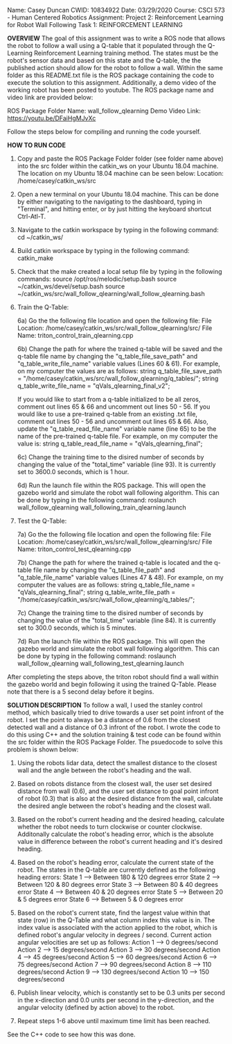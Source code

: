 Name: Casey Duncan
CWID: 10834922
Date: 03/29/2020
Course: CSCI 573 - Human Centered Robotics
Assignment: Project 2: Reinforcement Learning for Robot Wall Following
	    Task 1: REINFORCEMENT LEARNING

**OVERVIEW**
The goal of this assignment was to write a ROS node that allows the robot to follow a wall using a Q-table that it populated through the Q-Learning Reinforcement Learning training method. The states must be the robot's sensor data and based on this state and the Q-table, the the published action should allow for the robot to follow a wall. Within the same folder as this README.txt file is the ROS package containing the code to execute the solution to this assignment. Additionally, a demo video of the working robot has been posted to youtube. The ROS package name and video link are provided below:

ROS Package Folder Name: wall_follow_qlearning
Demo Video Link: https://youtu.be/DFaiHgMJvXc

Follow the steps below for compiling and running the code yourself.

**HOW TO RUN CODE**
1) Copy and paste the ROS Package Folder folder (see folder name above) into the src folder within the catkin_ws on your Ubuntu 18.04 machine. The location on my Ubuntu 18.04 machine can be seen below:
Location: /home/casey/catkin_ws/src

2) Open a new terminal on your Ubuntu 18.04 machine. This can be done by either navigating to the navigating to the dashboard, typing in "Terminal", and hitting enter, or by just hitting the keyboard shortcut Ctrl-Atl-T.

3) Navigate to the catkin workspace by typing in the following command:
cd ~/catkin_ws/

4) Build catkin workspace by typing in the following command:
catkin_make

5) Check that the make created a local setup file by typing in the following commands:
source /opt/ros/melodic/setup.bash
source ~/catkin_ws/devel/setup.bash
source ~/catkin_ws/src/wall_follow_qlearning/wall_follow_qlearning.bash

6) Train the Q-Table:
	
	6a) Go the the following file location and open the following file:
	File Location: /home/casey/catkin_ws/src/wall_follow_qlearning/src/
	File Name: triton_control_train_qlearning.cpp
	
	6b) Change the path for where the trained q-table will be saved and the q-table file name by changing the "q_table_file_save_path" and "q_table_write_file_name" variable values (Lines 60 & 61). For example, on my computer the values are as follows:
	string q_table_file_save_path = "/home/casey/catkin_ws/src/wall_follow_qlearning/q_tables/";
	string q_table_write_file_name = "qVals_qlearning_final_v2";
	
	If you would like to start from a q-table initialized to be all zeros, comment out lines 65 & 66 and uncomment out lines 50 - 56. 
	If you would like to use a pre-trained q-table from an existing .txt file, comment out lines 50 - 56 and uncomment out lines 65 & 66. Also, update the "q_table_read_file_name" variable name (line 65) to be the name of the pre-trained q-table file. For example, on my computer the value is:
	string q_table_read_file_name = "qVals_qlearning_final";

	6c) Change the training time to the disired number of seconds by changing the value of the "total_time" variable (line 93). It is currently set to 3600.0 seconds, which is 1 hour.
	
	6d) Run the launch file within the ROS package. This will open the gazebo world and simulate the robot wall following algorithm. This can be done by typing in the following command:
	roslaunch wall_follow_qlearning wall_following_train_qlearning.launch

7) Test the Q-Table:

	7a) Go the the following file location and open the following file:
	File Location: /home/casey/catkin_ws/src/wall_follow_qlearning/src/
	File Name: triton_control_test_qlearning.cpp
	
	7b) Change the path for where the trained q-table is located and the q-table file name by changing the "q_table_file_path" and "q_table_file_name" variable values (Lines 47 & 48). For example, on my computer the values are as follows:
	    string q_table_file_name = "qVals_qlearning_final";
	    string q_table_write_file_path = "/home/casey/catkin_ws/src/wall_follow_qlearning/q_tables/";
	
	7c) Change the training time to the disired number of seconds by changing the value of the "total_time" variable (line 84). It is currently set to 300.0 seconds, which is 5 minutes.

	7d) Run the launch file within the ROS package. This will open the gazebo world and simulate the robot wall following algorithm. This can be done by typing in the following command:
	roslaunch wall_follow_qlearning wall_following_test_qlearning.launch

After completing the steps above, the triton robot should find a wall within the gazebo world and begin following it using the trained Q-Table. Please note that there is a 5 second delay before it begins.

**SOLUTION DESCRIPTION**
To follow a wall, I used the stanley control method, which basically tried to drive towards a user set point infront of the robot. I set the point to always be a distance of 0.6 from the closest detected wall and a distance of 0.3 infront of the robot. I wrote the code to do this using C++ and the solution training & test code can be found within the src folder within the ROS Package Folder. The psuedocode to solve this problem is shown below:

1) Using the robots lidar data, detect the smallest distance to the closest wall and the angle between the robot's heading and the wall.

2) Based on robots distance from the closest wall, the user set desired distance from wall (0.6), and the user set distance to goal point infront of robot (0.3) that is also at the desired distance from the wall, calculate the desired angle between the robot's heading and the closest wall.

3) Based on the robot's current heading and the desired heading, calculate whether the robot needs to turn clockwise or counter clockwise. Additonally calculate the robot's heading error, which is the absolute value in difference between the robot's current heading and it's desired heading.

4) Based on the robot's heading error, calculate the current state of the robot. The states in the Q-table are currently defined as the following heading errors:
	State 1 --> Between 180 & 120 degrees error
	State 2 --> Between 120 &  80 degrees error
	State 3 --> Between  80 &  40 degrees error
    	State 4 --> Between  40 &  20 degrees error
    	State 5 --> Between  20 &   5 degrees error
	State 6 --> Between   5 &   0 degrees error

5) Based on the robot's current state, find the largest value within that state (row) in the Q-Table and what column index this value is in. The index value is associated with the action applied to the robot, which is defined robot's angular velocity in degrees / second. Current action angular velocities are set up as follows:
	Action  1 -->   0 degrees/second
	Action  2 -->  15 degrees/second
	Action  3 -->  30 degrees/second
	Action  4 -->  45 degrees/second
	Action  5 -->  60 degrees/second
	Action  6 -->  75 degrees/second
	Action  7 -->  90 degrees/second
	Action  8 --> 110 degrees/second
	Action  9 --> 130 degrees/second
	Action 10 --> 150 degrees/second

6) Publish linear velocity, which is constantly set to be 0.3 units per second in the x-direction and 0.0 units per second in the y-direction, and the angular velocity (defined by action above) to the robot.

7) Repeat steps 1-6 above until maximum time limit has been reached.

See the C++ code to see how this was done. 


